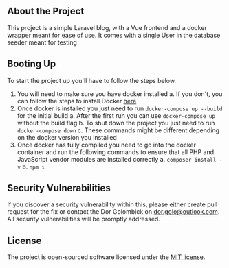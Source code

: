 


## About the Project
This project is a simple Laravel blog, with a Vue frontend and a docker wrapper meant for ease of use.
It comes with a single User in the database seeder meant for testing

## Booting Up
To start the project up you'll have to follow the steps below.

 1. You will need to make sure you have docker installed
	 a. If you don't, you can follow the steps to install Docker [here](https://docs.docker.com/get-docker/)
 2. Once docker is installed you just need to run ``docker-compose up --build`` for the initial build
	 a. After the first run you can use ``docker-compose up`` without the build flag
	 b. To shut down the project you just need to run ``docker-compose down``
	 c. These commands might be different depending on the docker version you installed
 3. Once docker has fully compiled you need to go into the docker container and run the following commands to ensure that all PHP and JavaScript vendor modules are installed correctly
	 a. ``composer install -v``
	 b. ``npm i``
  

## Security Vulnerabilities

 
If you discover a security vulnerability within this, please either create pull request for the fix or contact the Dor Golombick on  [dor.golo@outlook.com](mailto:dor.golo@outlook.com). All security vulnerabilities will be promptly addressed.

  

## License

 The project is open-sourced software licensed under the [MIT license](https://opensource.org/licenses/MIT).
